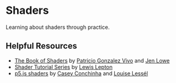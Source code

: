 # Shaders

Learning about shaders through practice.

## Helpful Resources

- [The Book of Shaders](https://thebookofshaders.com/) by [Patricio Gonzalez Vivo](http://patriciogonzalezvivo.com/) and [Jen Lowe](http://jenlowe.net/)
- [Shader Tutorial Series](https://lewislepton.com/learn/shadertutorialseries/) by [Lewis Lepton](https://lewislepton.com/)
- [p5.js shaders](https://itp-xstory.github.io/p5js-shaders/) by [Casey Conchinha](https://github.com/kcconch) and [Louise Lessél](http://www.louiselessel.com/)
